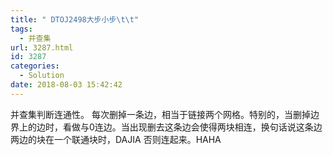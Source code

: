 ```yaml
---
title: " DTOJ2498大步小步\t\t"
tags:
  - 并查集
url: 3287.html
id: 3287
categories:
  - Solution
date: 2018-08-03 15:42:42
---
```


并查集判断连通性。 每次删掉一条边，相当于链接两个网格。特别的，当删掉边界上的边时，看做与0连边。当出现删去这条边会使得两块相连，换句话说这条边两边的块在一个联通块时，DAJIA 否则连起来。HAHA